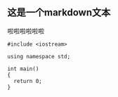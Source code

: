 ## 这是一个markdown文本

啦啦啦啦啦啦

```
#include <iostream>

using namespace std;

int main()
{
  return 0;
}
```


